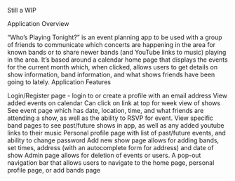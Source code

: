 Still a WIP

Application Overview

“Who’s Playing Tonight?” is an event planning app to be used with a group of friends to communicate which concerts are happening in the area for known bands or to share newer bands (and YouTube links to music) playing in the area.  It’s based around a calendar home page that displays the events for the current month which, when clicked, allows users to get details on show information, band information, and what shows friends have been going to lately.
Application Features

Login/Register page - login to or create a profile with an email address
View added events on calendar
Can click on link at top for week view of shows
See event page which has date, location, time, and what friends are attending a show, as well as the ability to RSVP for event.
View specific band pages to see past/future shows in app, as well as any added youtube links to their music
Personal profile page with list of past/future events, and ability to change password
Add new show page allows for adding bands, set times, address (with an autocomplete form for address)  and date of show
Admin page allows for deletion of events or users.
A pop-out navigation bar that allows users to navigate to the home page, personal profile page, or add bands page
